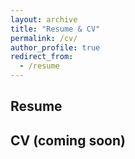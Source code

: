 ```yaml
---
layout: archive
title: "Resume & CV"
permalink: /cv/
author_profile: true
redirect_from:
  - /resume
---
```



## Resume
<object data="../files/Hein_CD_CV.pdf" width="10" height="10" type='application/pdf'></object>

## CV (coming soon)

  
